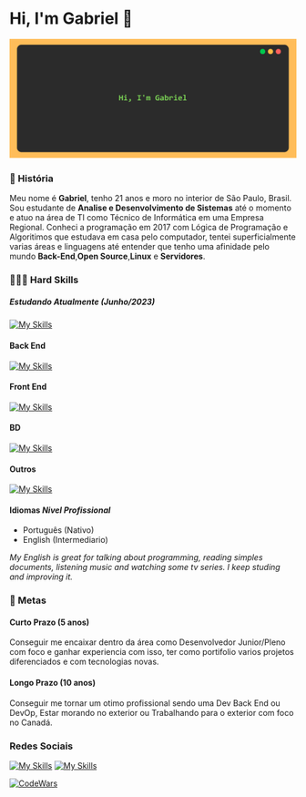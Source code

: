 # Hi, I'm Gabriel 👋

[![Resource](https://github.com/GabrielSanMac/GabrielSanMac/blob/main/Resource/resource.png?raw=true "Resource")](http://https://github.com/GabrielSanMac/GabrielSanMac/blob/main/Resource/resource.png?raw=true "Resource")

### 📖 História

Meu nome é **Gabriel**, tenho 21 anos e moro no interior de São Paulo, Brasil.
Sou estudante de **Analise e Desenvolvimento de Sistemas** até o momento e atuo na área de TI como Técnico de Informática em uma Empresa Regional.
Conheci a programação em 2017 com Lógica de Programação e Algoritimos que estudava em casa pelo computador, tentei superficialmente varias áreas e linguagens até entender que tenho uma afinidade pelo mundo **Back-End**,**Open Source**,**Linux** e **Servidores**.

### 🤹🏻‍♂️ Hard Skills
##### Estudando Atualmente (Junho/2023)
[![My Skills](https://skillicons.dev/icons?i=php,laravel)](https://skillicons.dev)

#### Back End
[![My Skills](https://skillicons.dev/icons?i=php,nodejs,python,java)](https://skillicons.dev)

#### Front End
[![My Skills](https://skillicons.dev/icons?i=html,css,js,bootstrap,figma)](https://skillicons.dev)

#### BD
[![My Skills](https://skillicons.dev/icons?i=mysql)](https://skillicons.dev)

#### Outros
[![My Skills](https://skillicons.dev/icons?i=linux,bash,git)](https://skillicons.dev)

#### Idiomas *Nivel Profissional*

- Português (Nativo)
- English (Intermediario)

*My English is great for talking about programming, reading simples documents, listening music and watching some tv series.
I keep studing and improving it.*

### 📍 Metas
#### Curto Prazo (5 anos)
Conseguir me encaixar dentro da área como Desenvolvedor Junior/Pleno com foco e ganhar experiencia com isso, ter como portifolio varios projetos diferenciados e com tecnologias novas.

#### Longo Prazo (10 anos)
Conseguir me tornar um otimo profissional sendo uma Dev Back End ou DevOp, Estar morando no exterior ou Trabalhando para o exterior com foco no Canadá.

### Redes Sociais
[![My Skills](https://skillicons.dev/icons?i=instagram)](https://www.instagram.com/gabrielsanmac_/)
[![My Skills](https://skillicons.dev/icons?i=linkedin)](https://www.linkedin.com/in/gabrielsanmac/)

[![CodeWars](https://www.codewars.com/users/GabrielSanMac/badges/large)](https://www.codewars.com/users/GabrielSanMac/)
